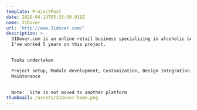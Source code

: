 ```yaml
---
template: ProjectPost
date: 2020-04-13T05:35:50.019Z
name: 31Dover
url: 'http://www.31dover.com/'
description: >-
  31Dover.com is an online retail business specializing in alcoholic beverages. 
  I've worked 5 years on this project.


  Tasks undertaken

  Project setup, Module development, Customization, Design Integration,
  Maintenance
   

  Note:  Site is not moved to another platform
thumbnail: /assets/31dover-home.png
---
```


